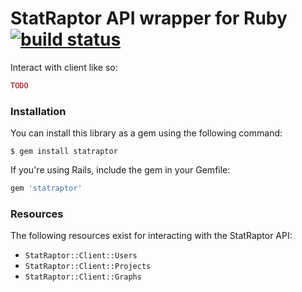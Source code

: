 StatRaptor API wrapper for Ruby [![build status](https://secure.travis-ci.org/chargify/statraptor.png)](http://travis-ci.org/chargify/statraptor)
===============================

Interact with client like so:

``` ruby
TODO
```

### Installation

You can install this library as a gem using the following command:

```
$ gem install statraptor
```

If you're using Rails, include the gem in your Gemfile:

``` ruby
gem 'statraptor'
```

### Resources

The following resources exist for interacting with the StatRaptor API:

* `StatRaptor::Client::Users`
* `StatRaptor::Client::Projects`
* `StatRaptor::Client::Graphs`
